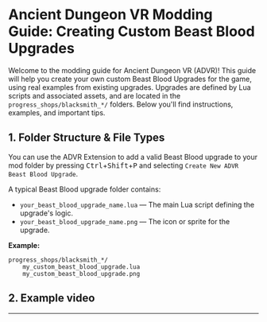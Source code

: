 # Ancient Dungeon VR Modding Guide: Creating Custom Beast Blood Upgrades

Welcome to the modding guide for Ancient Dungeon VR (ADVR)! This guide will help you create your own custom Beast Blood Upgrades for the game, using real examples from existing upgrades. Upgrades are defined by Lua scripts and associated assets, and are located in the `progress_shops/blacksmith_*/` folders. Below you'll find instructions, examples, and important tips.

## 1. Folder Structure & File Types

You can use the ADVR Extension to add a valid Beast Blood upgrade to your mod folder by pressing <kbd>Ctrl</kbd>+<kbd>Shift</kbd>+<kbd>P</kbd> and selecting `Create New ADVR Beast Blood Upgrade`. 

A typical Beast Blood upgrade folder contains:

- `your_beast_blood_upgrade_name.lua` — The main Lua script defining the upgrade's logic.
- `your_beast_blood_upgrade_name.png` — The icon or sprite for the upgrade.

**Example:**
```
progress_shops/blacksmith_*/
    my_custom_beast_blood_upgrade.lua
    my_custom_beast_blood_upgrade.png
```

## 2. Example video


---

